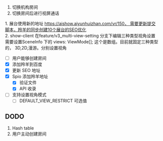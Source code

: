 1. 切换机构房间
2. 切换房间后进行视屏通话

1. 展台使用新的地址 https://aishow.aiyunhuizhan.com/vr/150， 需要更新提交脚本，羚羊的同步创建10个展台的SEO优化  
2. show-client 在feature/v3_multi-view-setting 分支下编辑三种类型视角设置  
需要设置SceneInfo 下的 views: ViewMode[]; 这个是数组。目前就固定三种类型的， 3D,2D,漫游。分别设置视角

- [ ] 用户能够创建房间
- [x] 添加羚羊到百度
- [x] 更新 SEO 地址
- [x] Spio 添加羚羊地址
	- [x] 验证文件
	- [x] API 收录
- [ ] 支持设置视角模式
	- [ ] DEFAULT_VIEW_RESTRICT 可选值

## DODO

1. Hash table
2. 用户主动创建房间